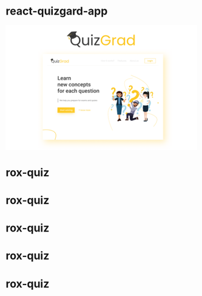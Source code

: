 # react-quizgard-app
![react-quizgard-app](/src/assets/quizGard%20cover.png)
# rox-quiz
# rox-quiz
# rox-quiz
# rox-quiz
# rox-quiz
